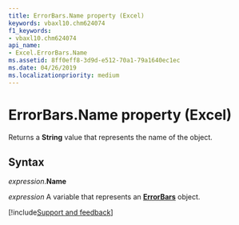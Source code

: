 ```yaml
---
title: ErrorBars.Name property (Excel)
keywords: vbaxl10.chm624074
f1_keywords:
- vbaxl10.chm624074
api_name:
- Excel.ErrorBars.Name
ms.assetid: 8ff0eff8-3d9d-e512-70a1-79a1640ec1ec
ms.date: 04/26/2019
ms.localizationpriority: medium
---
```



# ErrorBars.Name property (Excel)

Returns a **String** value that represents the name of the object.


## Syntax

_expression_.**Name**

_expression_ A variable that represents an **[ErrorBars](excel.errorbars(object).md)** object.




[!include[Support and feedback](~/includes/feedback-boilerplate.md)]